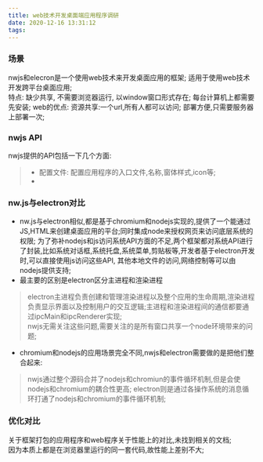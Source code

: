 ```yaml
---
title: web技术开发桌面端应用程序调研
date: 2020-12-16 13:31:12
tags:
---
```

### 场景
nwjs和elecron是一个使用web技术来开发桌面应用的框架; 适用于使用web技术开发跨平台桌面应用;   
特点: 缺少共享, 不需要浏览器运行, 以window窗口形式存在; 每台计算机上都需要先安装;
web的优点: 资源共享:一个url,所有人都可以访问; 部署方便,只需要服务器上部署一次;
### nwjs API
nwjs提供的API包括一下几个方面:   
>+ 配置文件: 配置应用程序的入口文件,名称,窗体样式,icon等;
>+ 

### nw.js与electron对比
+ nw.js与electron相似,都是基于chromium和nodejs实现的,提供了一个能通过JS,HTML来创建桌面应用的平台;同时集成node来授权网页来访问底层系统的权限; 为了弥补nodejs和js访问系统API方面的不足,两个框架都对系统API进行了封装,比如系统对话框,系统托盘,系统菜单,剪贴板等,开发者基于electron开发时,可以直接使用js访问这些API, 其他本地文件的访问,网络控制等可以由nodejs提供支持;
+ 最主要的区别是electron区分主进程和渲染进程
>electron主进程负责创建和管理渲染进程以及整个应用的生命周期,渲染进程负责显示界面以及控制用户的交互逻辑;主进程和渲染进程间的通信都要通过ipcMain和ipcRenderer实现;    
>nwjs无需关注这些问题,需要关注的是所有窗口共享一个node环境带来的问题;
+ chromium和nodejs的应用场景完全不同,nwjs和electron需要做的是把他们整合起来:
>nwjs通过整个源码合并了nodejs和chromiun的事件循环机制,但是会使nodejs和chromium的耦合性更高;
>electron则是通过各操作系统的消息循环打通了nodejs和chromium的事件循环机制;

### 优化对比
关于框架打包的应用程序和web程序关于性能上的对比,未找到相关的文档;   
因为本质上都是在浏览器里运行的同一套代码,故性能上差别不大;    

